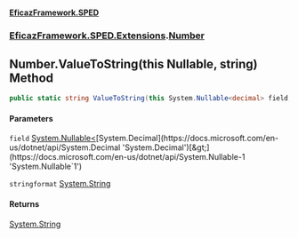 #### [EficazFramework.SPED](EficazFrameworkSPED.md 'EficazFramework SPED')
### [EficazFramework.SPED.Extensions](EficazFramework.SPED.Extensions.md 'EficazFramework.SPED.Extensions').[Number](EficazFramework.SPED.Extensions/Number.md 'EficazFramework.SPED.Extensions.Number')

## Number.ValueToString(this Nullable<decimal>, string) Method

```csharp
public static string ValueToString(this System.Nullable<decimal> field, string stringformat);
```
#### Parameters

<a name='EficazFramework.SPED.Extensions.Number.ValueToString(thisSystem.Nullable_decimal_,string).field'></a>

`field` [System.Nullable&lt;](https://docs.microsoft.com/en-us/dotnet/api/System.Nullable-1 'System.Nullable`1')[System.Decimal](https://docs.microsoft.com/en-us/dotnet/api/System.Decimal 'System.Decimal')[&gt;](https://docs.microsoft.com/en-us/dotnet/api/System.Nullable-1 'System.Nullable`1')

<a name='EficazFramework.SPED.Extensions.Number.ValueToString(thisSystem.Nullable_decimal_,string).stringformat'></a>

`stringformat` [System.String](https://docs.microsoft.com/en-us/dotnet/api/System.String 'System.String')

#### Returns
[System.String](https://docs.microsoft.com/en-us/dotnet/api/System.String 'System.String')